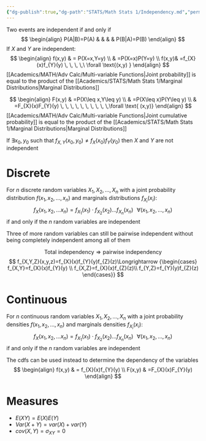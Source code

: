 ```yaml
---
{"dg-publish":true,"dg-path":"STATS/Math Stats 1/Independency.md","permalink":"/stats/math-stats-1/independency/","created":"2024-10-24T16:12:33.744-04:00","updated":"2025-07-07T18:02:31.336-04:00"}
---
```


Two events are independent if and only if
$$
\begin{align}
P(A|B)=P(A) &  &  &  & P(B|A)=P(B)
\end{align}
$$
If $X$ and $Y$ are independent:
$$
\begin{align}
  f(x,y) & = P(X=x,Y=y) \\
 & =P(X=x)P(Y=y)  \\
 f(x,y)& =f_{X}(x)f_{Y}(y) \, \, \, \,\ \forall \text{(x,y)  }
\end{align}
$$
[[Academics/MATH/Adv Calc/Multi-variable Functions\|Joint probability]] is equal to the product of the [[Academics/STATS/Math Stats 1/Marginal Distributions\|Marginal Distributions]]

$$
\begin{align}
F(x,y) & =P(X\leq x,Y\leq y) \\
 & =P(X\leq x)P(Y\leq y) \\
 & =F_{X}(x)F_{Y}(y) \, \, \, \, \, \, \, \, \, \,\forall \text{  (x,y)}
\end{align}
$$
[[Academics/MATH/Adv Calc/Multi-variable Functions\|Joint cumulative probability]] is equal to the product of the [[Academics/STATS/Math Stats 1/Marginal Distributions\|Marginal Distributions]]

If $\exists x_{0},y_{0}$ such that $f_{X,Y}(x_{0},y_{0})\neq f_{X}(x_{0})f_{Y}(y_{0})$ then $X$ and $Y$ are not independent
# Discrete
For $n$ discrete random variables $X_{1},X_{2},\dots ,X_{n}$ with a joint probability distribution $f(x_{1},x_{2},\dots,x_{n})$ and marginals distributions $f_{X_{i}}(x_{i})$:
$$
f_{X}(x_{1},x_{2},\dots x_{n})=f_{X_{1}}(x_{1})\cdot f_{X_{2}}(x_{2})\dots f_{X_{n}}(x_{n}) \, \, \, \,\forall(x_{1},x_{2},\dots,x_{n})
$$
if and only if the $n$ random variables are independent

Three of more random variables can still be pairwise independent without being completely independent among all of them

$$
\text{Total independency} \Longrightarrow \text{pairwise independency}
$$
$$
f_{X,Y,Z}(x,y,z)=f_{X}(x)f_{Y}(y)f_{Z}(z)\Longrightarrow {\begin{cases}
f_{X,Y}=f_{X}(x)f_{Y}(y) \\
f_{X,Z}=f_{X}(x)f_{Z}(z)\\
f_{Y,Z}=f_{Y}(y)f_{Z}(z)
\end{cases}}
$$
# Continuous
For $n$ continuous random variables $X_{1},X_{2},\dots ,X_{n}$ with a joint probability densities $f(x_{1},x_{2},\dots,x_{n})$ and marginals densities $f_{X_{i}}(x_{i})$:
$$
f_{X}(x_{1},x_{2},\dots x_{n})=f_{X_{1}}(x_{1})\cdot f_{X_{2}}(x_{2})\dots f_{X_{n}}(x_{n}) \, \, \, \,\forall(x_{1},x_{2},\dots,x_{n})
$$
if and only if the $n$ random variables are independent

The cdfs can be used instead to determine the dependency of the variables
$$
\begin{align}
f(x,y)  & = f_{X}(x)f_{Y}(y) \\
F(x,y) & =F_{X}(x)F_{Y}(y)
\end{align}
$$
# Measures
- $E(XY)=E(X)E(Y)$
- $Var(X+Y)=var(X)+var(Y)$
- $cov(X,Y)=\sigma_{XY}=0$